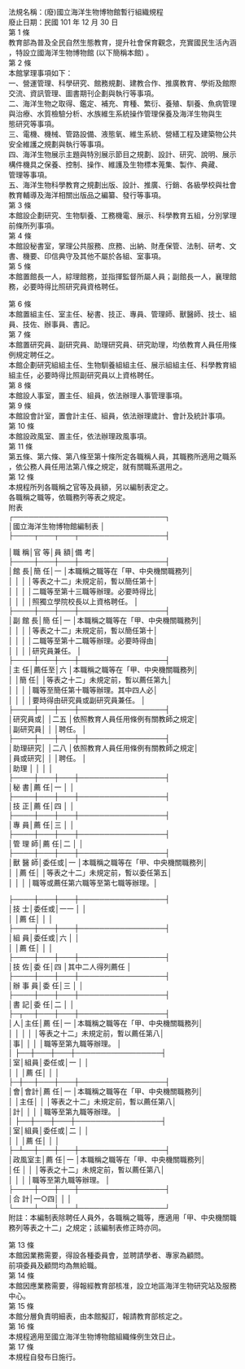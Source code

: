 法規名稱：(廢)國立海洋生物博物館暫行組織規程  
廢止日期：民國 101 年 12 月 30 日  
第 1 條  
教育部為普及全民自然生態教育，提升社會保育觀念，充實國民生活內涵  
，特設立國海洋生物博物館 (以下簡稱本館) 。  
第 2 條  
本館掌理事項如下：  
一、營運管理、科學研究、館務規劃、建教合作、推廣教育、學術及館際  
交流、資訊管理、圖書期刊企劃與執行等事項。  
二、海洋生物之取得、鑑定、補充、育種、繁衍、養殖、馴養、魚病管理  
與治療、水質檢驗分析、水族維生系統操作管理保養及海洋生物與生  
態研究等事項。  
三、電機、機械、管路設備、液態氧、維生系統、營繕工程及建築物公共  
安全維護之規劃與執行等事項。  
四、海洋生物展示主題與特別展示節目之規劃、設計、研究、說明、展示  
構件機具之保養、控制、操作、維護及生物標本蒐集、製作、典藏、  
管理等事項。  
五、海洋生物科學教育之規劃出版、設計、推廣、行銷、各級學校與社會  
教育輔導及海洋相關出版品之編纂、發行等事項。  
第 3 條  
本館設企劃研究、生物馴養、工務機電、展示、科學教育五組，分別掌理  
前條所列事項。  
第 4 條  
本館設秘書室，掌理公共服務、庶務、出納、財產保管、法制、研考、文  
書、機要、印信典守及其他不屬於各組、室事項。  
第 5 條  
本館置館長一人，綜理館務，並指揮監督所屬人員；副館長一人，襄理館  
務，必要時得比照研究員資格聘任。  


第 6 條  
本館置組主任、室主任、秘書、技正、專員、管理師、獸醫師、技士、組  
員、技佐、辦事員、書記。  
第 7 條  
本館置研究員、副研究員、助理研究員、研究助理，均依教育人員任用條  
例規定聘任之。  
本館企劃研究組組主任、生物馴養組組主任、展示組組主任、科學教育組  
組主任，必要時得比照副研究員以上資格聘任。  
第 8 條  
本館設人事室，置主任、組員，依法辦理人事管理事項。  
第 9 條  
本館設會計室，置會計主任、組員，依法辦理歲計、會計及統計事項。  
第 10 條  
本館設政風室、置主任，依法辦理政風事項。  
第 11 條  
第五條、第六條、第八條至第十條所定各職稱人員，其職務所適用之職系  
，依公務人員任用法第八條之規定，就有關職系選用之。  
第 12 條  
本規程所列各職稱之官等及員額，另以編制表定之。  
各職稱之職等，依職務列等表之規定。  
附表  
┌──────────────────────────────┐  
│國立海洋生物博物館編制表 │  
├────┬───┬───┬─────────────────┤  


│職 稱│官 等│員 額│備 考│  
├────┼───┼───┼─────────────────┤  
│館 長│簡 任│一 │本職稱之職等在「甲、中央機關職務列│  
│ │ │ │等表之十二」未規定前，暫以簡任第十│  
│ │ │ │二職等至第十三職等辦理。必要時得比│  
│ │ │ │照獨立學院校長以上資格聘任。 │  
├────┼───┼───┼─────────────────┤  
│副 館 長│簡 任│一 │本職稱之職等在「甲、中央機關職務列│  
│ │ │ │等表之十二」未規定前，暫以簡任第十│  
│ │ │ │二職等至第十二職等辦理。必要時得由│  
│ │ │ │研究員兼任。 │  
├────┼───┼───┼─────────────────┤  
│主 任│薦任至│六 │本職稱之職等在「甲、中央機關職務列│  
│ │簡 任│ │等表之十二」未規定前，暫以薦任第九│  
│ │ │ │職等至簡任第十職等辦理。其中四人必│  
│ │ │ │要時得由研究員或副研究員兼任。 │  
├────┼───┼───┼─────────────────┤  
│研究員或│ │二五 │依照教育人員任用條例有關教師之規定│  
│副研究員│ │ │聘任。 │  
├────┼───┼───┼─────────────────┤  
│助理研究│ │二八 │依照教育人員任用條例有關教師之規定│  
│員或研究│ │ │聘任。 │  
│助理 │ │ │ │  
├────┼───┼───┼─────────────────┤  
│秘 書│薦 任│一 │ │  
├────┼───┼───┼─────────────────┤  
│技 正│薦 任│四 │ │  
├────┼───┼───┼─────────────────┤  
│專 員│薦 任│三 │ │  
├────┼───┼───┼─────────────────┤  
│管 理 師│薦 任│二 │ │  
├────┼───┼───┼─────────────────┤  
│獸 醫 師│委任或│一 │本職稱之職等在「甲、中央機關職務列│  
│ │薦 任│ │等表之十二」未規定前，暫以委任第五│  
│ │ │ │職等或薦任第六職等至第七職等辦理。│  


├────┼───┼───┼─────────────────┤  
│技 士│委任或│一一 │ │  
│ │薦 任│ │ │  
├────┼───┼───┼─────────────────┤  
│組 員│委任或│六 │ │  
│ │薦 任│ │ │  
├────┼───┼───┼─────────────────┤  
│技 佐│委 任│四 │其中二人得列薦任 │  
├────┼───┼───┼─────────────────┤  
│辦 事 員│委 任│三 │ │  
├────┼───┼───┼─────────────────┤  
│書 記│委 任│二 │ │  
├─┬──┼───┼───┼─────────────────┤  
│人│主任│薦 任│一 │本職稱之職等在「甲、中央機關職務列│  
│ │ │ │ │等表之十二」未規定前，暫以薦任第八│  
│事│ │ │ │職等至第九職等辦理。 │  
│ ├──┼───┼───┼─────────────────┤  
│室│組員│委任或│一 │ │  
│ │ │薦 任│ │ │  
├─┼──┼───┼───┼─────────────────┤  
│會│會計│薦 任│一 │本職稱之職等在「甲、中央機關職務列│  
│ │主任│ │ │等表之十二」未規定前，暫以薦任第八│  
│計│ │ │ │職等至第九職等辦理。 │  
│ ├──┼───┼───┼─────────────────┤  
│室│組員│委任或│二 │ │  
│ │ │薦 任│ │ │  
├─┴──┼───┼───┼─────────────────┤  
│政風室主│薦 任│一 │本職稱之職等在「甲、中央機關職務列│  
│任 │ │ │等表之十二」未規定前，暫以薦任第八│  
│ │ │ │職等至第九職等辦理。 │  
├────┼───┼───┼─────────────────┤  
│合 計│一○四│ │ │  
└────┴───┴───┴─────────────────┘  
附註：本編制表除聘任人員外，各職稱之職等，應適用「甲、中央機關職  
務列等表之十二」之規定；該編制表修正時亦同。  


第 13 條  
本館因業務需要，得設各種委員會，並聘請學者、專家為顧問。  
前項委員及顧問均為無給職。  
第 14 條  
本館因應業務需要，得報經教育部核准，設立地區海洋生物研究站及服務  
中心。  
第 15 條  
本館分層負責明細表，由本館擬訂，報請教育部核定之。  
第 16 條  
本規程適用至國立海洋生物博物館組織條例生效日止。  
第 17 條  
本規程自發布日施行。  


